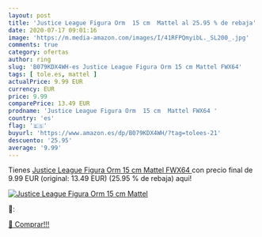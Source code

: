 ```yaml
---
layout: post
title: 'Justice League Figura Orm  15 cm  Mattel al 25.95 % de rebaja'
date: 2020-07-17 09:01:16
image: 'https://m.media-amazon.com/images/I/41RFPQmyibL._SL200_.jpg'
comments: true
category: ofertas
author: ring
slug: 'B079KDX4WH-es Justice League Figura Orm 15 cm Mattel FWX64'
tags: [ tole.es, mattel ]
actualPrice: 9.99 EUR
currency: EUR
price: 9.99
comparePrice: 13.49 EUR
prodname: 'Justice League Figura Orm  15 cm  Mattel FWX64 '
country: 'es'
flag: '🇪🇸'
buyurl: 'https://www.amazon.es/dp/B079KDX4WH/?tag=tolees-21'
descuento: '25.95'
average: '9.99'
---
```


Tienes [Justice League Figura Orm  15 cm  Mattel FWX64 ](https://www.amazon.es/dp/B079KDX4WH/?tag=tolees-21) con precio final de  9.99 EUR (original: 13.49 EUR) (25.95 %  de rebaja) aqui!

[![Justice League Figura Orm  15 cm  Mattel](https://m.media-amazon.com/images/I/41RFPQmyibL._SL200_.jpg)](https://www.amazon.es/dp/B079KDX4WH/?tag=tolees-21)

🔎:


[🛒 Comprar!!!](https://www.amazon.es/dp/B079KDX4WH/?tag=tolees-21)
